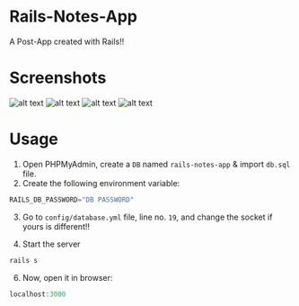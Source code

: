 # Rails-Notes-App
A Post-App created with Rails!!

# Screenshots
![alt text](https://raw.githubusercontent.com/yTakkar/Rails-Notes-App/master/screenshots/Snap%202017-09-15%20at%2020.52.14.png)
![alt text](https://raw.githubusercontent.com/yTakkar/Rails-Notes-App/master/screenshots/Snap%202017-09-15%20at%2020.52.25.png)
![alt text](https://raw.githubusercontent.com/yTakkar/Rails-Notes-App/master/screenshots/Snap%202017-09-15%20at%2020.58.56.png)
![alt text](https://raw.githubusercontent.com/yTakkar/Rails-Notes-App/master/screenshots/Snap%202017-09-15%20at%2020.53.58.png)

# Usage
1. Open PHPMyAdmin, create a `DB` named `rails-notes-app` & import `db.sql` file.
2. Create the following environment variable:
```javascript
RAILS_DB_PASSWORD="DB PASSWORD"
```
3. Go to `config/database.yml` file, line no. `19`, and change the socket if yours is different!!

5. Start the server
```javascript
rails s
```
6. Now, open it in browser:
```javascript
localhost:3000
```
